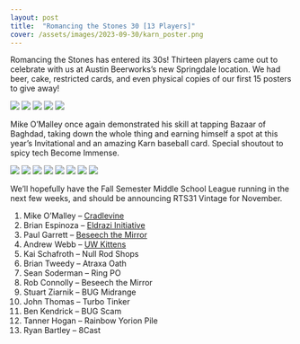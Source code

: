 ```yaml
---
layout: post
title:  "Romancing the Stones 30 [13 Players]"
cover: /assets/images/2023-09-30/karn_poster.png
---
```


Romancing the Stones has entered its 30s! Thirteen players came out to
celebrate with us at Austin Beerworks’s new Springdale location. We had beer,
cake,
restricted cards, and even physical copies of our first 15 posters to give away!

![]({{site.cdn_url}}/assets/images/2023-09-30/scene.jpg)
![]({{site.cdn_url}}/assets/images/2023-09-30/cake.jpg)
![]({{site.cdn_url}}/assets/images/2023-09-30/gang.jpg)
![]({{site.cdn_url}}/assets/images/2023-09-30/posters.jpg)
![]({{site.cdn_url}}/assets/images/2023-09-30/scene_2.jpg)

Mike O’Malley once again demonstrated his skill at tapping Bazaar of Baghdad,
taking down the whole thing and earning himself a spot at this year’s
Invitational and an amazing Karn baseball card. Special shoutout to spicy tech Become
Immense.

![]({{site.cdn_url}}/assets/images/2023-09-30/mike.jpg)
![]({{site.cdn_url}}/assets/images/2023-09-30/brian.jpg)
![]({{site.cdn_url}}/assets/images/2023-09-30/karn.jpg)
![]({{site.cdn_url}}/assets/images/2023-09-30/cards_1.jpg)
![]({{site.cdn_url}}/assets/images/2023-09-30/cards_2.jpg)
![]({{site.cdn_url}}/assets/images/2023-09-30/cards_3.jpg)
![]({{site.cdn_url}}/assets/images/2023-09-30/cards_4.jpg)
![]({{site.cdn_url}}/assets/images/2023-09-30/cards_5.jpg)

We’ll hopefully have the Fall Semester Middle School League running in the
next few weeks, and should be announcing RTS31 Vintage for November.

1. Mike O’Malley – [Cradlevine]({{site.cdn_url}}/assets/images/2023-09-30/mike_cradle.txt)
2. Brian Espinoza – [Eldrazi Initiative]({{site.cdn_url}}/assets/images/2023-09-30/brian_initiative.txt)
3. Paul Garrett – [Beseech the Mirror]({{site.cdn_url}}/assets/images/2023-09-30/paul_beseech.txt)
4. Andrew Webb – [UW Kittens]({{site.cdn_url}}/assets/images/2023-09-30/webbkittens.txt)
5. Kai Schafroth – Null Rod Shops
6. Brian Tweedy – Atraxa Oath
7. Sean Soderman – Ring PO
8. Rob Connolly – Beseech the Mirror
9. Stuart Ziarnik – BUG Midrange
10. John Thomas – Turbo Tinker
11. Ben Kendrick – BUG Scam
12. Tanner Hogan – Rainbow Yorion Pile
13. Ryan Bartley – 8Cast
